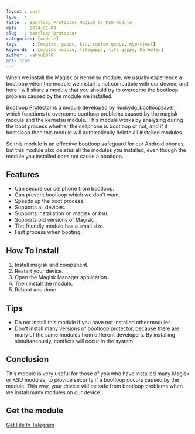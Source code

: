 ```yaml
---
layout : post
type   : 
title  : Bootloop Protector Magisk Or KSU Module
date   : 2024-01-09
slug   : bootloop-protector
categories: [module]
tags      : [magisk, gapps, ksu, custom gapps, myproject]
keywords  : [magisk module, litegapps, lite gapps, Kernelsu]
author : wahyu6070
ads: true
---
```


When we install the Magisk or Kernelsu module, we usually experience a bootloop when the module we install is not compatible with our device, and here I will share a module that you should try to overcome the bootloop problem caused by the module we installed.

Bootloop Protector is a module developed by huskydg_bootloopsaver, which functions to overcome bootloop problems caused by the magisk module and the kernelsu module.  This module works by analyzing during the boot process whether the cellphone is bootloop or not, and if it bootsloop then this module will automatically delete all installed modules.

So this module is an effective bootloop safeguard for our Android phones, but this module also deletes all the modules you installed, even though the module you installed does not cause a bootloop.

## Features

- Can secure our cellphone from bootloop.
- Can prevent bootloop which we don't want.
- Speeds up the boot process.
- Supports all devices.
- Supports installation on magisk or ksu.
- Supports old versions of Magisk.
- The friendly module has a small size.
- Fast process when booting.



## How To Install

1. Install magisk and compenent.
2. Restart your device.
3. Open the Magisk Manager application.
4. Then install the module.
5. Reboot and done.

## Tips

- Do not install this module if you have not installed other modules.
- Don't install many versions of bootloop protector, because there are many of the same modules from different developers.  By installing simultaneously, conflicts will occur in the system.

## Conclusion

This module is very useful for those of you who have installed many Magisk or KSU modules, to provide security if a bootloop occurs caused by the module. This way, your device will be safe from bootloop problems when we install many modules on our device.

## Get the module
[Get File In Telegram](https://t.me/wahyu6070channel/802)
